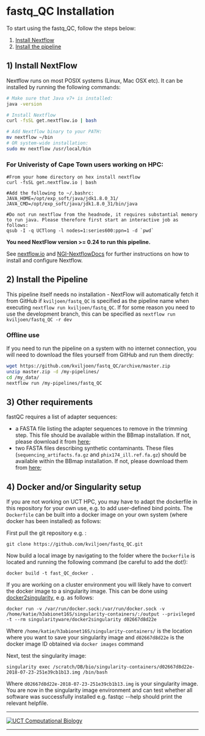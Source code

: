 # fastq_QC Installation

To start using the fastq_QC, follow the steps below:

1. [Install Nextflow](#install-nextflow)
2. [Install the pipeline](#install-the-pipeline)

## 1) Install NextFlow
Nextflow runs on most POSIX systems (Linux, Mac OSX etc). It can be installed by running the following commands:

```bash
# Make sure that Java v7+ is installed:
java -version

# Install Nextflow
curl -fsSL get.nextflow.io | bash

# Add Nextflow binary to your PATH:
mv nextflow ~/bin
# OR system-wide installation:
sudo mv nextflow /usr/local/bin
```

### For Univeristy of Cape Town users working on HPC:
```
#From your home directory on hex install nextflow
curl -fsSL get.nextflow.io | bash

#Add the following to ~/.bashrc:
JAVA_HOME=/opt/exp_soft/java/jdk1.8.0_31/
JAVA_CMD=/opt/exp_soft/java/jdk1.8.0_31/bin/java

#Do not run nextflow from the headnode, it requires substantial memory to run java. Please therefore first start an interactive job as follows: 
qsub -I -q UCTlong -l nodes=1:series600:ppn=1 -d `pwd`
```

**You need NextFlow version >= 0.24 to run this pipeline.**

See [nextflow.io](https://www.nextflow.io/) and [NGI-NextflowDocs](https://github.com/SciLifeLab/NGI-NextflowDocs) for further instructions on how to install and configure Nextflow.

## 2) Install the Pipeline
This pipeline itself needs no installation - NextFlow will automatically fetch it from GitHub if `kviljoen/fastq_QC` is specified as the pipeline name when executing `nextflow run kviljoen/fastq_QC`. If for some reason you need to use the development branch, this can be specified as `nextflow run kviljoen/fastq_QC -r dev`

### Offline use

If you need to run the pipeline on a system with no internet connection, you will need to download the files yourself from GitHub and run them directly:

```bash
wget https://github.com/kviljoen/fastq_QC/archive/master.zip
unzip master.zip -d /my-pipelines/
cd /my_data/
nextflow run /my-pipelines/fastq_QC
```
## 3) Other requirements

fastQC requires a list of adapter sequences:

- a FASTA file listing the adapter sequences to remove in the trimming step. This file should be available within the BBmap installation. If not, please download it from [here](https://github.com/BioInfoTools/BBMap/blob/master/resources/adapters.fa);
- two FASTA files describing synthetic contaminants. These files (`sequencing_artifacts.fa.gz` and `phix174_ill.ref.fa.gz`) should be available within the BBmap installation. If not, please download them from [here](https://sourceforge.net/projects/bbmap/);

## 4) Docker and/or Singularity setup
If you are not working on UCT HPC, you may have to adapt the dockerfile in this repository for your own use, e.g. to add user-defined bind points. The `Dockerfile` can be built into a docker image on your own system (where docker has been installed) as follows:

First pull the git repository e.g. :
```
git clone https://github.com/kviljoen/fastq_QC.git
```

Now build a local image by navigating to the folder where the `Dockerfile` is located and running the following command (be careful to add the dot!):

```
docker build -t fast_QC_docker .
```
If you are working on a cluster environment you will likely have to convert the docker image to a singularity image. This can be done using [docker2singularity](https://github.com/singularityware/docker2singularity), e.g. as follows:

```
docker run -v /var/run/docker.sock:/var/run/docker.sock -v /home/katie/h3abionet16S/singularity-containers/:/output --privileged -t --rm singularityware/docker2singularity d02667d8d22e
```
Where `/home/katie/h3abionet16S/singularity-containers/` is the location where you want to save your singularity image and `d02667d8d22e` is the docker image ID obtained via `docker images` command

Next, test the singularity image:

```
singularity exec /scratch/DB/bio/singularity-containers/d02667d8d22e-2018-07-23-251e39cb1b13.img /bin/bash
```

Where `d02667d8d22e-2018-07-23-251e39cb1b13.img` is your singularity image. You are now in the singularity image environment and can test whether all software was successfully installed e.g. fastqc --help should print the relevant helpfile.



---

[![UCT Computational Biology](/assets/cbio_logo.png)](http://www.cbio.uct.ac.za/)

---
